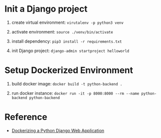 

# Init a Django project

1. create virtual environment: `virutalenv -p python3 venv`

2. activate environment: `source ./venv/bin/activate`

3. install dependency: `pip3 install -r requirements.txt`

4. init Django project: `django-admin startproject helloworld`

# Setup Dockerized Environment

1. build docker image: `docker build -t python-backend .`

2. run docker instance: `docker run -it -p 8000:8000 --rm --name python-backend python-backend`


# Reference

- [Dockerizing a Python Django Web Application](https://semaphoreci.com/community/tutorials/dockerizing-a-python-django-web-application)
